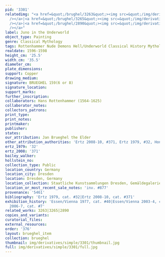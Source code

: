 ```yaml
---
pid: '3301'
relatedimg: "<a href=&quot;/brughel/3263&quot;><img src=&quot;/img/derivatives/simple/3263/thumbnail.jpg&quot;
  /></a>|<a href=&quot;/brughel/3265&quot;><img src=&quot;/img/derivatives/simple/3265/thumbnail.jpg&quot;
  /></a>|<a href=&quot;/brughel/2890&quot;><img src=&quot;/img/derivatives/simple/2890/thumbnail.jpg&quot;
  /></a>"
label: Juno in the Underworld
object_type: Painting
genre: Classical Mythology
tags: Rottenhammer Nude Demons Hell/Underworld Classical History Mythological
realdate: 1596-1598
height_cm: '25.5'
width_cm: '35.5'
diameter_cm: 
plate_dimensions: 
support: Copper
drawing_medium: 
signature: BRUEGHEL 159(6 or 8)
signature_location: 
support_marks: 
further_inscription: 
collaborators: Hans Rottenhammer (1564-1625)
collaborator_notes: 
collectors_patrons: 
print_type: 
print_notes: 
printmaker: 
publisher: 
states: 
our_attribution: Jan Brueghel the Elder
other_attribution_authorities: 'Ertz 2008-10, #371, Ertz 1979, #32, Honig database'
ertz_1979: '32'
ertz_2008: '371'
bailey_walker: 
hollstein_no: 
collection_type: Public
location_country: Germany
location_city: Dresden
location: Dresden, Germany
location_collection: Staatliche Kunstsammlungen Dresden, Gemäldegalerie Alte Meister
location_or_most_recent_sale_notes: 'inv. #877'
provenance: '5461'
bibliography: 'Ertz 1979, cat. #32|Ertz 2008-10, cat. #371'
exhibition_history: 'Essen/Vienna 1977, cat. #40|Essen/Vienna 2003-4, cat. #114|Hamm
  2006-7, cat. #7'
related_works: 3263|3265|2890
copies_and_variants: 
curatorial_files: 
external_resources: 
order: '376'
layout: brueghel_item
collection: brueghel
thumbnail: img/derivatives/simple/3301/thumbnail.jpg
full: img/derivatives/simple/3301/full.jpg
---
```

